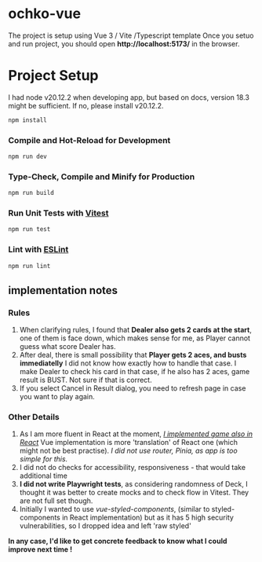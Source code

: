 # ochko-vue

The project is setup using Vue 3 / Vite /Typescript template
Once you setuo and run project, you should open **http://localhost:5173/** in the browser.

# Project Setup

I had node v20.12.2 when developing app, but based on docs, version 18.3 might be sufficient. If no, please install v20.12.2.

```sh
npm install
```

### Compile and Hot-Reload for Development

```sh
npm run dev
```

### Type-Check, Compile and Minify for Production

```sh
npm run build
```

### Run Unit Tests with [Vitest](https://vitest.dev/)

```sh
npm run test
```

### Lint with [ESLint](https://eslint.org/)

```sh
npm run lint
```

## implementation notes

### Rules

1. When clarifying rules, I found that **Dealer also gets 2 cards at the start**, one of them is face down, which makes sense for me, as Player cannot guess what score Dealer has.
2. After deal, there is small possibility that **Player gets 2 aces, and busts immediatelly** I did not know how exactly how to handle that case. I make Dealer to check his card in that case, if he also has 2 aces, game result is BUST. Not sure if that is correct.
3. If you select Cancel in Result dialog, you need to refresh page in case you want to play again.

### Other Details

1. As I am more fluent in React at the moment, _[I implemented game also in React](git@github.com:voverushka/ochko.git)_
   Vue implementation is more 'translation' of React one (which might not be best practise). _I did not use router, Pinia, as app is too simple for this._
2. I did not do checks for accessibility, responsiveness - that would take additional time
3. **I did not write Playwright tests**, as considering randomness of Deck, I thought it was better to create mocks and to check flow in Vitest. They are not full set though.
4. Initially I wanted to use _vue-styled-components_, (similar to styled-components in React implementation) but as it has 5 high security vulnerabilities, so I dropped idea and left 'raw styled'

**In any case, I'd like to get concrete feedback to know what I could improve next time !**
